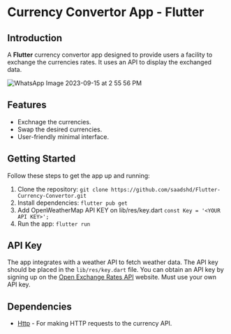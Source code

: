 # Currency Convertor App - Flutter 

## Introduction

A **Flutter** currency convertor app designed to provide users a facility to exchange the currencies rates. It uses an API to display the exchanged data.

![WhatsApp Image 2023-09-15 at 2 55 56 PM](https://github.com/saadshd/Flutter-Currency-Convertor/assets/101456852/e6ecd3ce-d968-4c1f-b639-34624daf0204)

## Features

- Exchnage the currencies.
- Swap the desired currencies.
- User-friendly minimal interface.

## Getting Started

Follow these steps to get the app up and running:

1. Clone the repository: `git clone https://github.com/saadshd/Flutter-Currency-Convertor.git`
2. Install dependencies: `flutter pub get`
3. Add OpenWeatherMap API KEY on lib/res/key.dart `const Key = '<YOUR API KEY>';`
4. Run the app: `flutter run`

## API Key

The app integrates with a weather API to fetch weather data. The API key should be placed in the `lib/res/key.dart` file. You can obtain an API key by signing up on the [Open Exchange Rates API](https://openexchangerates.org/) website. Must use your own API key.

## Dependencies

- [Http](https://pub.dev/packages/http) - For making HTTP requests to the currency API.


